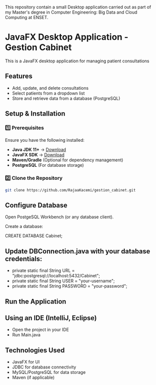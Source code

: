 This repository contain a small Desktop application carried out as part of my Master's degree in Computer Engineering: Big Data and Cloud Computing at ENSET.

# JavaFX Desktop Application - Gestion Cabinet

This is a JavaFX desktop application for managing patient consultations

## Features
- Add, update, and delete consultations
- Select patients from a dropdown list
- Store and retrieve data from a database (PostgreSQL)

## Setup & Installation

### 1️⃣ Prerequisites
Ensure you have the following installed:
- **Java JDK 11+** → [Download](https://www.oracle.com/java/technologies/javase-jdk11-downloads.html)
- **JavaFX SDK** → [Download](https://gluonhq.com/products/javafx/)
- **Maven/Gradle** (Optional for dependency management)
- **PostgreSQL** (For database storage)

### 2️⃣ Clone the Repository
```sh
git clone https://github.com/RajaaKacemi/gestion_cabinet.git
```
## Configure Database
Open PostgeSQL Workbench (or any database client).

Create a database:

CREATE DATABASE Cabinet;

## Update DBConnection.java with your database credentials:

- private static final String URL = "jdbc:postgresql://localhost:5432/Cabinet";
- private static final String USER = "your-username";
- private static final String PASSWORD = "your-password";

##  Run the Application

## Using an IDE (IntelliJ, Eclipse)
- Open the project in your IDE
- Run Main.java

## Technologies Used

- JavaFX for UI
- JDBC for database connectivity
- MySQL/PostgreSQL for data storage
- Maven (if applicable)
